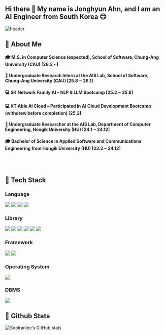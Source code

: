 ## Hi there 👋 My name is Jonghyun Ahn, and I am an AI Engineer from South Korea 😊
<div>
  
  <!--Header-->
  ![header](https://capsule-render.vercel.app/api?type=waving&color=gradient&height=300&section=header&text=Good%20to%20see%20you%20%F0%9F%A4%97)
  
</div>

<div>
  <!--Body-->
  
  ## 👀 About Me
  #### :mortar_board: M.S. in Computer Science (expected), School of Software, Chung-Ang University (CAU) [26.2 ~]
  #### :microscope: Undergraduate Research Intern at the AIS Lab, School of Software, Chung-Ang University (CAU) [25.8 ~ 26.1]
  #### :computer: SK Network Family AI – NLP & LLM Bootcamp [25.2 ~ 25.8]
  #### :computer: KT Able AI Cloud – Participated in AI Cloud Development Bootcamp (withdrew before completion) [25.2]
  #### :microscope: Undergraduate Researcher at the AIS Lab, Department of Computer Engineering, Hongik University (HU) [24.1 ~ 24.12]
  #### :mortar_board: Bachelor of Science in Applied Software and Communications Engineering from Hongik University (HU) [23.3 ~ 24.12]
  
  <br/>
  <br/>
  
  ## 🧱 Tech Stack
  ### Language
  <!--Python-->
  <img src="https://img.shields.io/badge/Python-3776AB?style=flat-square&logo=Python&logoColor=white"/>
  <!--JavaScript-->
  <img src="https://img.shields.io/badge/JavaScript-F7DF1E?style=flat-square&logo=JavaScript&logoColor=white"/>
  <!--HTML5-->
  <img src="https://img.shields.io/badge/HTML5-E34F26?style=flat-square&logo=HTML5&logoColor=white"/>
  <!--CSS-->
  <img src="https://img.shields.io/badge/CSS3-1572B6?style=flat-square&logo=CSS3&logoColor=white"/>
  <br/>
  
  ### Library
  <!--PyTorch-->
  <img src="https://img.shields.io/badge/PyTorch-EE4C2C?style=flat-square&logo=PyTorch&logoColor=white"/>
  <!--TensorFlow-->
  <img src="https://img.shields.io/badge/TensorFlow-43B02A?style=flat-square&logo=TensorFlow&logoColor=white"/>
  <!--NumPy-->
  <img src="https://img.shields.io/badge/NumPy-013243?style=flat-square&logo=NumPy&logoColor=white"/>
  <!--pandas-->
  <img src="https://img.shields.io/badge/pandas-150458?style=flat-square&logo=pandas&logoColor=white"/>
  <!--OpenCV-->
  <img src="https://img.shields.io/badge/OpenCV-5C3EE8?style=flat-square&logo=OpenCV&logoColor=white"/>
  <!--Scikit-learn-->
  <img src="https://img.shields.io/badge/Scikit-learn-F7931E?style=flat-square&logo=Scikit-learn&logoColor=white"/>
  <br/>
  
  ### Framework
  <!--Django-->
  <img src="https://img.shields.io/badge/Django-092E20?style=flat-square&logo=Django&logoColor=white"/>
  <!--LangChain-->
  <img src="https://img.shields.io/badge/LangChain-1C3C3C?style=flat-square&logo=LangChain&logoColor=white"/>

  ### Operating System
   <!--Linux-->
  <img src="https://img.shields.io/badge/Linux-FCC624?style=flat-square&logo=Linux&logoColor=white"/>

  ### DBMS
   <!--MySQL-->
  <img src="https://img.shields.io/badge/mysql-4479A1?style=flat-square&logo=mysql&logoColor=white"/>

  
  ## 🤔 Github Stats
 ![Seolranlee's GitHub stats](https://github-readme-stats.vercel.app/api?username=hyunahn23&show_icons=true)
  
</div>
